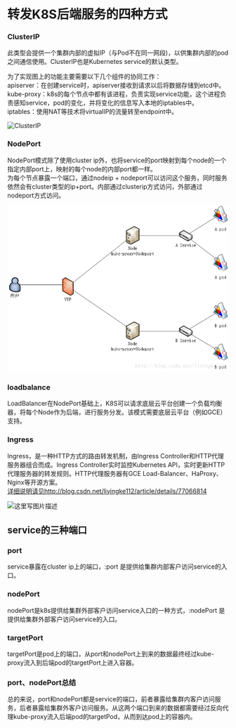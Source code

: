 # 转发K8S后端服务的四种方式

### ClusterIP <a id="clusterip"></a>

此类型会提供一个集群内部的虚拟IP（与Pod不在同一网段\)，以供集群内部的pod之间通信使用。ClusterIP也是Kubernetes service的默认类型。   
   
为了实现图上的功能主要需要以下几个组件的协同工作：   
apiserver：在创建service时，apiserver接收到请求以后将数据存储到etcd中。   
kube-proxy：k8s的每个节点中都有该进程，负责实现service功能，这个进程负责感知service，pod的变化，并将变化的信息写入本地的iptables中。   
iptables：使用NAT等技术将virtualIP的流量转至endpoint中。

![ClusterIP](https://img-blog.csdn.net/20170724161410421?watermark/2/text/aHR0cDovL2Jsb2cuY3Nkbi5uZXQvbGl5aW5na2UxMTI=/font/5a6L5L2T/fontsize/400/fill/I0JBQkFCMA==/dissolve/70/gravity/SouthEast)

### NodePort <a id="nodeport"></a>

NodePort模式除了使用cluster ip外，也将service的port映射到每个node的一个指定内部port上，映射的每个node的内部port都一样。   
为每个节点暴露一个端口，通过nodeip + nodeport可以访问这个服务，同时服务依然会有cluster类型的ip+port。内部通过clusterip方式访问，外部通过nodeport方式访问。   


![](../.gitbook/assets/image%20%2837%29.png)

### loadbalance <a id="loadbalance"></a>

LoadBalancer在NodePort基础上，K8S可以请求底层云平台创建一个负载均衡器，将每个Node作为后端，进行服务分发。该模式需要底层云平台（例如GCE）支持。

### Ingress <a id="ingress"></a>

Ingress，是一种HTTP方式的路由转发机制，由Ingress Controller和HTTP代理服务器组合而成。Ingress Controller实时监控Kubernetes API，实时更新HTTP代理服务器的转发规则。HTTP代理服务器有GCE Load-Balancer、HaProxy、Nginx等开源方案。   
[详细说明请见http://blog.csdn.net/liyingke112/article/details/77066814](http://blog.csdn.net/liyingke112/article/details/77066814)   


![&#x8FD9;&#x91CC;&#x5199;&#x56FE;&#x7247;&#x63CF;&#x8FF0;](https://img-blog.csdn.net/20170810175951852?watermark/2/text/aHR0cDovL2Jsb2cuY3Nkbi5uZXQvbGl5aW5na2UxMTI=/font/5a6L5L2T/fontsize/400/fill/I0JBQkFCMA==/dissolve/70/gravity/SouthEast)

## service的三种端口 <a id="service&#x7684;&#x4E09;&#x79CD;&#x7AEF;&#x53E3;"></a>

### port <a id="port"></a>

service暴露在cluster ip上的端口，:port 是提供给集群内部客户访问service的入口。

### nodePort <a id="nodeport-1"></a>

nodePort是k8s提供给集群外部客户访问service入口的一种方式，:nodePort 是提供给集群外部客户访问service的入口。

### targetPort <a id="targetport"></a>

targetPort是pod上的端口，从port和nodePort上到来的数据最终经过kube-proxy流入到后端pod的targetPort上进入容器。

### port、nodePort总结 <a id="portnodeport&#x603B;&#x7ED3;"></a>

总的来说，port和nodePort都是service的端口，前者暴露给集群内客户访问服务，后者暴露给集群外客户访问服务。从这两个端口到来的数据都需要经过反向代理kube-proxy流入后端pod的targetPod，从而到达pod上的容器内。

